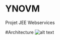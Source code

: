 # YNOVM
Projet JEE Webservices

#Architecture
![alt text](https://github.com/alGatto/YNOVM/blob/master/Archi.jpeg)
